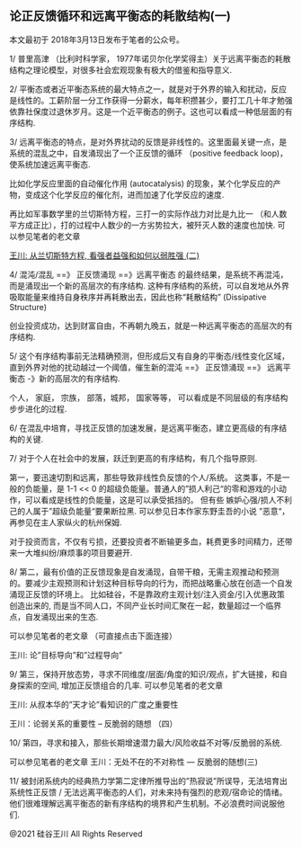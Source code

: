 ## 论正反馈循环和远离平衡态的耗散结构(一)

本文最初于 2018年3月13日发布于笔者的公众号。

1/ 普里高津 （比利时科学家， 1977年诺贝尔化学奖得主）关于远离平衡态的耗散结构之理论模型，对很多社会宏观现象有极大的借鉴和指导意义.

2/ 平衡态或者近平衡态系统的最大特点之一，就是对于外界的输入和扰动，反应是线性的。工薪阶层一分工作获得一分薪水，每年积攒甚少，要打工几十年才勉强依靠社保度过退休岁月。这是一个近平衡态的例子。这也可以看成一种低层面的有序结构.

3/ 远离平衡态的特点，是对外界扰动的反馈是非线性的。这里面最关键一点，是系统的混乱之中，自发涌现出了一个正反馈的循环
（positive feedback loop)，使系统加速远离平衡态.

比如化学反应里面的自动催化作用 (autocatalysis) 的现象，某个化学反应的产物，变成这个化学反应的催化剂，进而加速了化学反应的速度.

再比如军事数学里的兰切斯特方程，三打一的实际作战力对比是九比一 （和人数平方成正比），打的过程中人数少的一方劣势拉大，被歼灭人数的速度也加快.
可以参见笔者的老文章

<a href="https://chuan.us/archives/279">王川: 从兰切斯特方程, 看强者益强和如何以弱胜强 (二)</a>

4/ 混沌/混乱 ==》 正反馈涌现 ==》远离平衡态 的最终结果，是系统不再混沌，而是涌现出一个新的高层次的有序结构.
这种有序结构的系统，可以自发地从外界吸取能量来维持自身秩序并再耗散出去，因此也称“耗散结构” (Dissipative Structure)

创业投资成功，达到财富自由，不再朝九晚五，就是一种远离平衡态的高层次的有序结构.

5/ 这个有序结构事前无法精确预测，但形成后又有自身的平衡态/线性变化区域，直到外界对他的扰动越过一个阈值，催生新的混沌 ==》
正反馈涌现 ==》 远离平衡态 -》新的高层次的有序结构.

个人， 家庭， 宗族， 部落，城邦， 国家等等， 可以看成是不同层级的有序结构步步进化的过程.

6/ 在混乱中培育，寻找正反馈的加速发展，是远离平衡态，建立更高级的有序结构的关键.

7/ 对于个人在社会中的发展，跃迁到更高的有序结构，有几个指导原则.

第一，要迅速切割和远离，那些导致非线性负反馈的个人/系统。 这类事，不是一般的负能量，是 1-1 &lt;&lt; 0
的超级负能量。普通人的”损人利己“的零和游戏的小动作，可以看成是线性的负能量，这是可以承受抵挡的。 但有些
嫉妒心强/损人不利己的人属于”超级负能量“要果断拉黑. 可以参见日本作家东野圭吾的小说 ”恶意“， 再参见在主人家纵火的杭州保姆.

对于投资而言，不仅有亏损，还要投资者不断输更多血，耗费更多时间精力，还带来一大堆纠纷/麻烦事的项目要避开.

8/ 第二，最有价值的正反馈现象是自发涌现，自带干粮，无需主观推动和预测的。要减少主观预测和计划这种目标导向的行为，而把战略重心放在创造一个自发涌现正反馈的环境上。
比如硅谷，不是靠政府主观计划/注入资金/引入优惠政策创造出来的, 而是当不同人口，不同产业长时间汇聚在一起，数量超过一个临界点，自发涌现出来的生态.

可以参见笔者的老文章 （可直接点击下面连接）

王川: 论&#8221;目标导向&#8221;和&#8221;过程导向&#8221;

9/ 第三，保持开放态势，寻求不同维度/层面/角度的知识/观点，扩大链接，和自身探索的空间, 增加正反馈组合的几率. 可以参见笔者的老文章

王川: 从叔本华的&#8221;天才论&#8221;看知识的广度之重要性

王川：论弱关系的重要性 &#8211; 反脆弱的随想 （四）

10/ 第四，寻求和接入，那些长期增速潜力最大/风险收益不对等/反脆弱的系统.

可以参见笔者的老文章 王川：无处不在的不对称性 &#8212; 反脆弱的随想(三)

11/ 被封闭系统内的经典热力学第二定律所推导出的&#8221;热寂说&#8221;所误导，无法培育出系统性正反馈 /
无法远离平衡态的人们，对未来持有强烈的悲观/宿命论的情绪。 他们很难理解远离平衡态的新有序结构的境界和产生机制。不必浪费时间说服他们.

@2021 硅谷王川 All Rights Reserved

